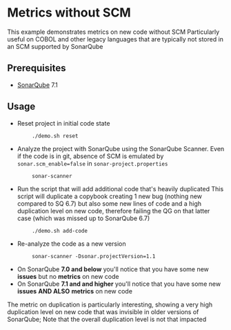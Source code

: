 # Metrics without SCM

This example demonstrates metrics on new code without SCM
Particularly useful on COBOL and other legacy languages that are typically not stored in an SCM supported by SonarQube

## Prerequisites
* [SonarQube](http://www.sonarqube.org/downloads/) 7.1

## Usage
* Reset project in initial code state
```
        ./demo.sh reset
```
* Analyze the project with SonarQube using the SonarQube Scanner.
  Even if the code is in git, absence of SCM is emulated by `sonar.scm_enable=false` in `sonar-project.properties`
```
        sonar-scanner
```
* Run the script that will add additional code that's heavily duplicated
  This script will duplicate a copybook creating 1 new bug (nothing new compared to SQ 6.7)
  but also some new lines of code and a high duplication level on new code, therefore failing the QG
  on that latter case (which was missed up to SonarQube 6.7)
```
        ./demo.sh add-code
```
* Re-analyze the code as a new version
```
        sonar-scanner -Dsonar.projectVersion=1.1
```

- On SonarQube **7.0 and below** you'll notice that you have some new __issues__ but no __metrics__ on new code
- On SonarQube **7.1 and and higher** you'll notice that you have some new __issues__ **AND ALSO** __metrics__ on new code

The metric on duplication is particularly interesting, showing a very high duplication level on new code that was invisible in older versions of SonarQube; Note that the overall duplication level is not that impacted

